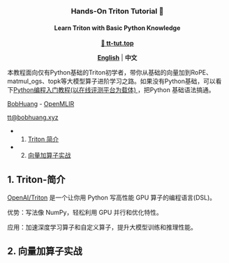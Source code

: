 <h3 align="center">
Hands-On Triton Tutorial 🚀
</h3>

<h4 align="center">
Learn Triton with Basic Python Knowledge
</h4>

<p align="center">
<a href="https://tt-tut.top"><b>🔗 tt-tut.top</b></a>
</p>

<p align="center">
<a href="README.en.md"><b>English</b></a> | <a><b>中文</b></a>
</p>

本教程面向仅有Python基础的Triton初学者，带你从基础的向量加到RoPE、matmul_ogs、topk等大模型算子进阶学习之路。如果没有Python基础，可以看下[Python编程入门教程(以在线评测平台为载体) ](https://www.cnblogs.com/BobHuang/p/14341687.html)，把Python 基础语法搞通。

[BobHuang](https://github.com/sBobHuang) - [OpenMLIR](https://mlir.top)

tt@bobhuang.xyz

* 1. [Triton 简介](#Triton-简介)

* 2. [向量加算子实战](#向量加算子实战)

##  1. <a name='Triton-简介'></a>Triton-简介

[OpenAI/Triton](https://github.com/openai/triton) 是一个让你用 Python 写高性能 GPU 算子的编程语言(DSL)。

优势：写法像 NumPy，轻松利用 GPU 并行和优化特性。

应用：加速深度学习算子和自定义算子，提升大模型训练和推理性能。

##  2. <a name='向量加算子实战'></a>向量加算子实战
